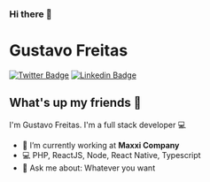 ### Hi there 👋

<!--
**freitasgustavos/freitasgustavos** is a ✨ _special_ ✨ repository because its `README.md` (this file) appears on your GitHub profile.

Here are some ideas to get you started:

- 🔭 I’m currently working on ...
- 🌱 I’m currently learning ...
- 👯 I’m looking to collaborate on ...
- 🤔 I’m looking for help with ...
- 💬 Ask me about ...
- 📫 How to reach me: ...
- 😄 Pronouns: ...
- ⚡ Fun fact: ...
-->


# Gustavo Freitas 
[![Twitter Badge](https://img.shields.io/badge/-@freitasgustavos-1ca0f1?style=flat-square&labelColor=1ca0f1&logo=twitter&logoColor=white&link=https://twitter.com/freitasgustavos)](https://twitter.com/freitasgustavos) [![Linkedin Badge](https://img.shields.io/badge/-Gustavo_Freitas-blue?style=flat-square&logo=Linkedin&logoColor=white&link=https://www.linkedin.com/in/freitasgustavos/)](https://www.linkedin.com/in/freitasgustavos/) 

## What's up my friends 👋
I'm Gustavo Freitas.
I'm a full stack developer :computer:

- :brain:   I’m currently working at **Maxxi Company**
- :computer:   PHP, ReactJS, Node, React Native, Typescript
- 💬   Ask me about: Whatever you want
